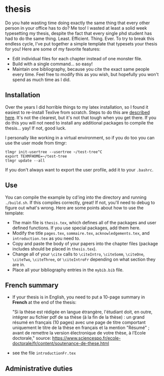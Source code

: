 # thesis

Do you hate wasting time doing exactly the same thing that every other person
in your office has to do? Me too! I wasted at least a solid week typesetting my
thesis, despite the fact that every single phd student has had to do the same
thing. Least. Efficient. Thing. Ever. To try to break this endless cycle, I've
put together a simple template that typesets your thesis for you! Here are some
of my favorite features:
* Edit individual files for each chapter instead of one monster file.
* Build with a single command... so easy!
* Maintain one bibliography, because you cite the exact same people every time.
Feel free to modify this as you wish, but hopefully you won't spend as much time
as I did.

## Installation

Over the years I did horrible things to my latex installation, so I found it
easiest to re-install Texlive from scratch. Steps to do this are [described here](https://www.tug.org/texlive/quickinstall.html).
It's not the clearest, but it's not that tough when you get there. If you do this
you will not need to install any additional packages to compile the thesis... yay!
If not, good luck.

I personally like working in a virtual environment, so if you do too you can use
the user mode from tlmgr:
```{bash}
tlmgr init-usertree --usertree ~/test-tree^C
export TEXMFHOME=~/test-tree
tlmgr update --all
```
If you don't always want to export the user profile, add it to your `.bashrc`.

## Use

You can compile the example by cd'ing into the directory and running `./build.sh`.
If this compiles correctly, great! If not, you'll need to debug to figure out what's
wrong. Here are some points about how to use the template:
* The main file is `thesis.tex`, which defines all of the packages and user defined functions. If you use special packages, add them here.
* Modify the title `pages.tex`, `sommaire.tex`, `acknowledgements.tex`, and `introduction.tex` as you need to.
* Copy and paste the body of your papers into the chapter files (package includes should be placed in `thesis.tex`).
* Change all of your `\cite` calls to `\citeIntro`, `\citeSomm`, `\citeOne`, `\citeTwo`, `\citeThree`, or `\citeIntroFr` depending on what section they are in.
* Place all your bibliography entries in the `mybib.bib` file.

## French summary

* If your thesis is in English, you need to put a 10-page summary in **French** at the end of the thesis:

	"Si la thèse est rédigée en langue étrangère, l'étudiant doit, en outre, intégrer au fichier pdf de sa thèse (à la fin de la thèse) : un grand résumé en français (10 pages) avec une page de titre comportant uniquement le titre de la thèse en français et la mention "Résumé" ; avant de remettre la version électronique de votre thèse, à l’Ecole doctorale," source: https://www.sciencespo.fr/ecole-doctorale/fr/content/soutenance-de-these.html

* see the file `introductionFr.tex`

## Administrative duties
